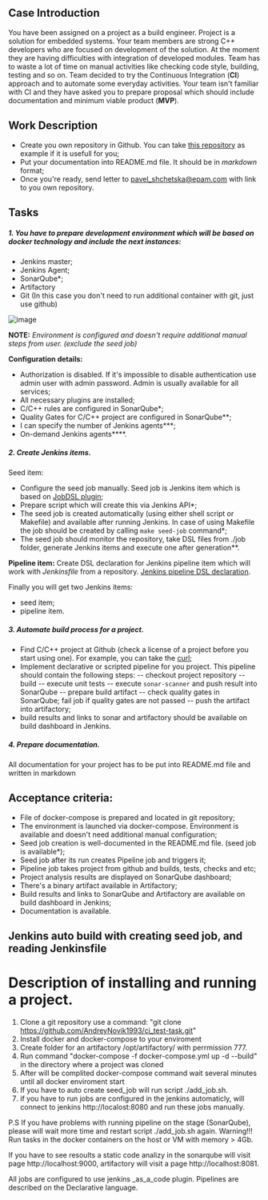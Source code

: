Case Introduction
-
You have been assigned on a project as a build engineer. Project is a solution for embedded systems. Your team members are strong C++ developers who are focused on development of the solution. At the moment they are having difficulties with integration of developed modules. Team has to waste a lot of time on manual activities like checking code style, building, testing and so on.
Team decided to try the Continuous Integration (**CI**) approach and to automate some everyday activities. Your team isn't familiar with CI and they have asked you to prepare proposal which should include documentation and minimum viable product (**MVP**).

Work Description
- 
- Create you own repository in Github. You can take [this repository](https://git.epam.com/pavel_shchetska/ci-mvp) as example if it is usefull for you; 
- Put your documentation into README.md file. It should be in *markdown* format;
- Once you're ready, send letter to pavel_shchetska@epam.com with link to you own repository. 

## Tasks
##### 1. You have to prepare development environment which will be based on docker technology and include the next instances:
- Jenkins master;
- Jenkins Agent;
- SonarQube\*;
- Artifactory
- Git (In this case you don't need to run additional container with git, just use github)

![image](/scheme.jpg)

**NOTE:**
_Environment is configured and doesn't require additional manual steps from user. (exclude the seed job)_

**Configuration details:**
- Authorization is disabled. If it's impossible to disable authentication use admin user with admin password. Admin is usually available for all services;
- All necessary plugins are installed;
- С/С++ rules are configured in SonarQube\*;
- Quality Gates for C/C++ project are configured in SonarQube\**;
- I can specify the number of Jenkins agents\***;
- On-demand Jenkins agents\****.

##### 2. Create Jenkins items.
Seed item:
- Configure the seed job manually. Seed job is Jenkins item which is based on [JobDSL plugin](https://github.com/jenkinsci/job-dsl-plugin);
- Prepare script which will create this via Jenkins API\*;
- The seed job is created automatically (using either shell script or Makefile) and available after running Jenkins. In case of using Makefile the job should be created by calling `make seed-job` command\*;
- The seed job should monitor the repository, take DSL files from ./job folder, generate Jenkins items and execute one after generation\**.

**Pipeline item:**
Create DSL declaration for Jenkins pipeline item which will work with _Jenkinsfile_ from a repository. [Jenkins pipeline DSL declaration](https://jenkinsci.github.io/job-dsl-plugin/#method/javaposse.jobdsl.dsl.DslFactory.pipelineJob).

Finally you will get two Jenkins items:
- seed item;
- pipeline item.


##### 3. Automate build process for a project.
- Find C/C++ project at Github (check a license of a project before you start using one). For example, you can take the [curl](https://github.com/curl/curl);
- Implement declarative or scripted pipeline for you project. This pipeline should contain the following steps:
-- checkout project repository
-- build
-- execute unit tests
-- execute `sonar-scanner` and push result into SonarQube
-- prepare build artifact
-- check quality gates in SonarQube; fail job if quality gates are not passed
-- push the artifact into artifactory;
- build results and links to sonar and artifactory should be available on build dashboard in Jenkins.

##### 4. Prepare documentation.
All documentation for your project has to be put into README.md file and written in markdown 

## Acceptance criteria:
- File of docker-compose is prepared and located in git repository;
- The environment is launched via docker-compose. Environment is available and doesn't need additional manual configuration;
- Seed job creation is well-documented in the README.md file. (seed job is available\*);
- Seed job after its run creates Pipeline job and triggers it;
- Pipeline job takes project from github and builds, tests, checks and etc;
- Project analysis results are displayed on SonarQube dashboard;
- There's a binary artifact available in Artifactory;
- Build results and links to SonarQube and Artifactory are available on build dashboard in Jenkins;
- Documentation is available.



## Jenkins auto build with creating seed job, and reading Jenkinsfile

# Description of installing and running a project. 
1. Clone a git repository use a command: "git clone https://github.com/AndreyNovik1993/ci_test-task.git"
2. Install docker and docker-compose to your enviroment
3. Create folder for an artifactory /opt/artifactory/ with perrmission 777. 
4. Run command "docker-compose -f docker-compose.yml up -d --build"  in the directory where a project was cloned 
5. After will be complited docker-compose command wait several minutes until all docker enviroment start 
6. If you have to auto create seed_job will run script ./add_job.sh.
7. if you have to run jobs are configured in the jenkins automaticly, will connect to jenkins http://localost:8080 and run these jobs manually.  

P.S If you have problems with running pipeline on the stage (SonarQube), please will wait more time and restart script ./add_job.sh again. 
Warning!!! Run tasks in the docker containers on the  host or VM with memory > 4Gb.  

If you have to see resoults a static code analizy in the sonarqube will visit page http://localhost:9000, artifactory will visit  a page http://localhost:8081. 

All jobs are configured to use jenkins _as_a_code plugin. Pipelines are described on the Declarative language.